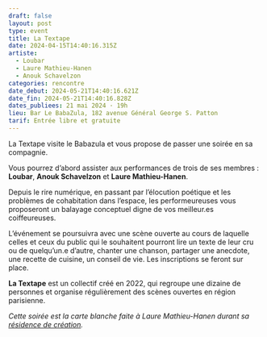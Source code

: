 ```yaml
---
draft: false
layout: post
type: event
title: La Textape
date: 2024-04-15T14:40:16.315Z
artiste:
  - Loubar
  - Laure Mathieu-Hanen
  - Anouk Schavelzon
categories: rencontre
date_debut: 2024-05-21T14:40:16.621Z
date_fin: 2024-05-21T14:40:16.828Z
dates_publiees: 21 mai 2024 · 19h
lieu: Bar Le BabaZula, 182 avenue Général George S. Patton
tarif: Entrée libre et gratuite
---
```

La Textape visite le Babazula et vous propose de passer une soirée en sa compagnie. 

Vous pourrez d’abord assister aux performances de trois de ses membres : **Loubar**, **Anouk Schavelzon** et **Laure Mathieu-Hanen**.  

Depuis le rire numérique, en passant par l’élocution poétique et les problèmes de cohabitation dans l’espace, les performeureuses vous proposeront un balayage conceptuel digne de vos meilleur.es coiffeureuses. 

L’événement se poursuivra avec une scène ouverte au cours de laquelle celles et ceux du public qui le souhaitent pourront lire un texte de leur cru ou de quelqu’un.e d’autre, chanter une chanson, partager une anecdote, une recette de cuisine, un conseil de vie. Les inscriptions se feront sur place.

**La Textape** est un collectif créé en 2022, qui regroupe une dizaine de personnes et organise régulièrement des scènes ouvertes en région parisienne.

*Cette soirée est la carte blanche faite à Laure Mathieu-Hanen durant sa [résidence de création](https://maiporennes.fr/residence/2024/01/10/r-sidence-de-printemps).*